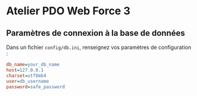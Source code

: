# Atelier PDO Web Force 3

## Paramètres de connexion à la base de données

Dans un fichier `config/db.ini`, renseignez vos paramètres de configuration :

```ini
db_name=your_db_name
host=127.0.0.1
charset=utf8mb4
user=db_username
password=safe_password
```
